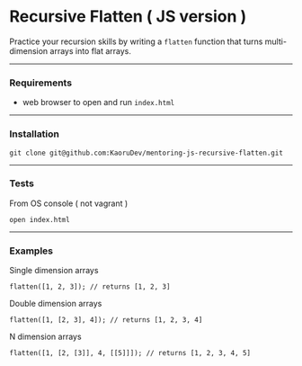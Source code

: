 # Recursive Flatten ( JS version )

Practice your recursion skills by writing a `flatten` function that turns multi-dimension arrays into flat arrays.

---

### Requirements
- web browser to open and run `index.html`

---

### Installation
```
git clone git@github.com:KaoruDev/mentoring-js-recursive-flatten.git
```
---

### Tests

From OS console ( not vagrant )
```
open index.html
```

---
### Examples

Single dimension arrays
```
flatten([1, 2, 3]); // returns [1, 2, 3]
```

Double dimension arrays
```
flatten([1, [2, 3], 4]); // returns [1, 2, 3, 4]
```

N dimension arrays
```
flatten([1, [2, [3]], 4, [[5]]]); // returns [1, 2, 3, 4, 5]
```
